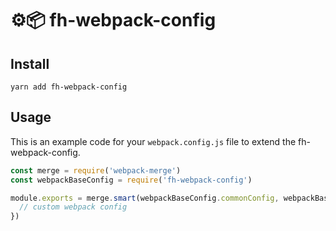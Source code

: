# ⚙️📦 fh-webpack-config

## Install
`yarn add fh-webpack-config`

## Usage
This is an example code for your `webpack.config.js` file to extend the fh-webpack-config.

```javascript
const merge = require('webpack-merge')
const webpackBaseConfig = require('fh-webpack-config')

module.exports = merge.smart(webpackBaseConfig.commonConfig, webpackBaseConfig.reactConfig, {
  // custom webpack config
})
```
